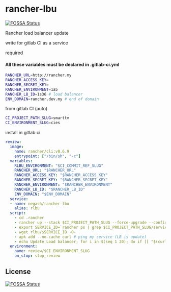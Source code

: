 # rancher-lbu
[![FOSSA Status](https://app.fossa.io/api/projects/git%2Bgithub.com%2FNegashev%2Francher-lbu.svg?type=shield)](https://app.fossa.io/projects/git%2Bgithub.com%2FNegashev%2Francher-lbu?ref=badge_shield)


Rancher load balancer update

write for gitlab CI as a service

required

#### All these variables must be declared in .gitlab-ci.yml

```bash
RANCHER_URL=http://rancher.my
RANCHER_ACCESS_KEY=
RANCHER_SECRET_KEY=
RANCHER_ENVIRONMENT=1a5
RANCHER_LB_ID=1s36 # load balancer
ENV_DOMAIN=rancher.dev.my # end of domain
```
from gitlab CI (auto)
```bash
CI_PROJECT_PATH_SLUG=smarttv  
CI_ENVIRONMENT_SLUG=cies
```

install in gitlab ci
```yaml
review:
  image:
    name: rancher/cli:v0.6.9
    entrypoint: ["/bin/sh", "-c"]
  variables:
    RLBU_ENVIRONMENT: "$CI_COMMIT_REF_SLUG"
    RANCHER_URL: "$RANCHER_URL"
    RANCHER_ACCESS_KEY: "$RANCHER_ACCESS_KEY"
    RANCHER_SECRET_KEY: "$RANCHER_SECRET_KEY"
    RANCHER_ENVIRONMENT: "$RANCHER_ENVIRONMENT"
    RANCHER_LB_ID: "$RANCHER_LB_ID"
    ENV_DOMAIN: "$ENV_DOMAIN"
  service:    
  - name: negash/rancher-lbu
    alias: rlbu
  script:
    - cd .rancher
    - rancher up --stack $CI_PROJECT_PATH_SLUG --force-upgrade --confirm-upgrade --pull --interval "5000" --batch-size 1
    - export SERVICE_ID=`rancher ps | grep $CI_PROJECT_PATH_SLUG/service-name-for-LB | awk '{print $1}'`
    - wget rlbu/$SERVICE_ID -O-
    - apk add --no-cache curl # ping my service (LB is update)
    - echo Update Load balancer; for i in $(seq 1 20); do if [[ "$(curl --connect-timeout 30 -o /dev/null -s -w '%{http_code}\n' http://$CI_PROJECT_PATH_SLUG-$CI_ENVIRONMENT_SLUG.$ENV_DOMAIN)" != "200" ]]; then echo wait 200ok;sleep 1; fi done
  environment:
    name: review/$CI_ENVIRONMENT_SLUG
    on_stop: stop_review
```


## License
[![FOSSA Status](https://app.fossa.io/api/projects/git%2Bgithub.com%2FNegashev%2Francher-lbu.svg?type=large)](https://app.fossa.io/projects/git%2Bgithub.com%2FNegashev%2Francher-lbu?ref=badge_large)